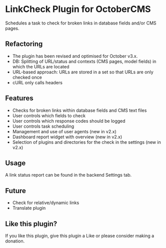 # LinkCheck Plugin for OctoberCMS
Schedules a task to check for broken links in database fields and/or CMS pages.

## Refactoring
* The plugin has been revised and optimised for October v3.x.
* DB: Splitting of URL/status and contexts (CMS pages, model fields) in which the URLs are located
* URL-based approach: URLs are stored in a set so that URLs are only checked once
* cURL only calls headers

## Features
* Checks for broken links within database fields and CMS text files
* User controls which fields to check
* User controls which response codes should be logged
* User controls task scheduling
* Management and use of user agents (new in v2.x)
* Dashboard report widget with overview (new in v2.x)
* Selection of plugins and directories for the check in the settings (new in v2.x)

## Usage
A link status report can be found in the backend Settings tab.

## Future
* Check for relative/dynamic links
* Translate plugin

## Like this plugin?
If you like this plugin, give this plugin a Like or please consider making a donation.

